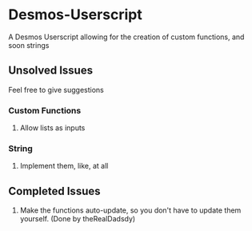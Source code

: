 # Desmos-Userscript
A Desmos Userscript allowing for the creation of custom functions, and soon strings
## Unsolved Issues
Feel free to give suggestions
### Custom Functions
1. Allow lists as inputs
### String
1. Implement them, like, at all
## Completed Issues
1. Make the functions auto-update, so you don't have to update them yourself. (Done by theRealDadsdy)
